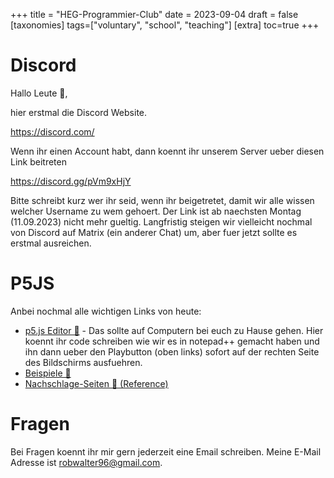 +++
title = "HEG-Programmier-Club"
date = 2023-09-04
draft = false
[taxonomies]
tags=["voluntary", "school", "teaching"]
[extra]
toc=true
+++

# Discord

Hallo Leute 👋,

hier erstmal die Discord Website. 

https://discord.com/

Wenn ihr einen Account habt, dann koennt ihr unserem Server ueber diesen Link beitreten

https://discord.gg/pVm9xHjY
 
Bitte schreibt kurz wer ihr seid, wenn ihr beigetretet, damit wir alle wissen welcher Username zu wem gehoert. Der Link ist ab naechsten Montag (11.09.2023) nicht mehr gueltig. Langfristig steigen wir vielleicht nochmal von Discord auf Matrix (ein anderer Chat) um, aber fuer jetzt sollte es erstmal ausreichen.

# P5JS

Anbei nochmal alle wichtigen Links von heute:

- [p5.js Editor 📝](https://editor.p5js.org/) - Das sollte auf Computern bei euch zu Hause gehen. Hier koennt ihr code schreiben wie wir es in notepad++ gemacht haben und ihn dann ueber den Playbutton (oben links) sofort auf der rechten Seite des Bildschirms ausfuehren.
- [Beispiele 🎈](https://p5js.org/examples/)
- [Nachschlage-Seiten 📖 (Reference)](https://p5js.org/reference/)

# Fragen

Bei Fragen koennt ihr mir gern jederzeit eine Email schreiben. Meine E-Mail Adresse ist robwalter96@gmail.com.
